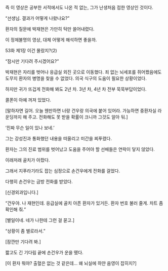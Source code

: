 즉 이 영상은 공부한 서적에서도 나온 적 없는, 그가 난생처음 접한 영상인 것이다.

“선생님. 결과가 어떻게 나왔나요?”

환자의 질문에 박재현은 가만히 턱만 쓸어내렸다.

이 정체불명의 영상, 대체 어떻게 해석하면 좋을까.

53화 제1장 이건 몰랐지?(2)

“잠시만 기다려 주시겠어요?”

박재현은 자리를 벗어나 응급실 외진 곳으로 이동했다. 죄 없는 뇌세포를 쥐어짰음에도 도무지 환자의 병명을 찾을 수 없었다. 의국 식구의 도움이 필요한 상황이었다.

하지만 귀가 뜨겁게 전화해 봐도 2년 차. 3년 차, 4년 차 전부 묵묵부답이었다.

콜폰이 아예 꺼져 있었다.

[말하자면 길어. 오늘 웬만하면 너랑 건우랑 의국에 붙어 있어라. 가능하면 중환자실 라운딩까지 해 주고. 전화해도 못 받을 확률이 크니까 그것도 알아 둬.]

‘진짜 무슨 일이 있나 보네.’

그는 강성진과 통화했던 내용을 떠올리고 미간을 찌푸렸다.

환자는 그의 진료 범위를 벗어났고 도움을 주어야 할 선배들은 연락이 닿지 않았다.

이래저래 골치가 아팠다.

그래서 지푸라기라도 잡는 심정으로 손건우에게 전화를 걸었다.

다행히 손건우는 금방 전화를 받았다.

[신경외과입니다.]

“건우야. 나 재현인데. 응급실에 골치 아픈 환자가 있거든. 환자 번호 불러 줄게. 차트 좀 확인해 줘.”

[별일이네. 네가 나한테 그런 걸 묻고.]

“상황이 좀 별로라서.”

[잠깐만 기다려 봐.]

짧고도 긴 기다림 끝에 손건우가 운을 뗐다.

[이 환자 뭐야? 출혈은 없는 것 같은데… 왜 뇌실에 하얀 음영이 잡히지?]